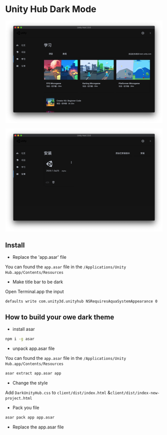 # Unity Hub Dark Mode

![Alt text](./images/image1.png)

![Alt text](./images/image2.png)

## Install

- Replace the 'app.asar' file

You can found the `app.asar` file in the `/Applications/Unity Hub.app/Contents/Resources`

- Make title bar to be dark 

Open Terminal.app the input 

```bash
defaults write com.unity3d.unityhub NSRequiresAquaSystemAppearance 0
```

## How to build your owe dark theme

- install asar

```bash
npm i -g asar
```

- unpack app.asar file

You can found the `app.asar` file in the `/Applications/Unity Hub.app/Contents/Resources`

```bash
asar extract app.asar app
```

- Change the style

Add `DarkUnityHub.css` to `client/dist/index.html` &`client/dist/index-new-project.html`

- Pack you file

```bash
asar pack app app.asar
```

- Replace the app.asar file
